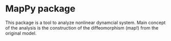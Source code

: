 # MapPy package

This package is a tool to analyze nonlinear dynamcial system.
Main concept of the analysis is the construction of the diffeomorphism (map!) from the original model.

